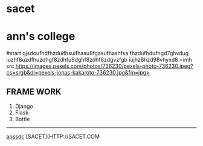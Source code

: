 # sacet
# ann's college
#start
gjsdoufhdfhzduifhsuifhasu8fgasufhashfsa fhzdufhdufhgd7ghvdug iuzhf8uzdfhuzdhgf8zdhfu9dghf8zdhf8zdgvzfgb iujhz8hzd98vhyxd8
<imh src https://images.pexels.com/photos/736230/pexels-photo-736230.jpeg?cs=srgb&dl=pexels-jonas-kakaroto-736230.jpg&fm=jpg>
## FRAME WORK
1. Django
2. Flask
3. Bottle
--------

[apssdc](HTTP://APSSDC.COM)
[SACET](HTTP://SACET.COM
